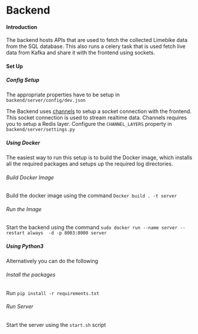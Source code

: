 # Backend

#### Introduction

The backend hosts APIs that are used to fetch the collected Limebike data from the SQL database.
This also runs a celery task that is used fetch live data from Kafka and share it with the frontend using sockets.

#### Set Up

##### Config Setup
The appropriate properties have to be setup in `backend/server/config/dev.json`

The Backend uses [channels](https://channels.readthedocs.io/en/latest/) to setup a socket connection with the frontend. This socket connection is used to stream realtime data.
Channels requires you to setup a Redis layer. Configure the `CHANNEL_LAYERS` property in `backend/server/settings.py`

##### Using Docker

The easiest way to run this setup is to build the Docker image, which installs all the required packages and setups up the required log directories.

###### Build Docker Image
Build the docker image using the command
`Docker build . -t server`

###### Run the Image
Start the backend using the command `sudo docker run --name server --restart always  -d -p 8003:8000 server`

##### Using Python3

Alternatively you can do the following

###### Install the packages
Run `pip install -r requirements.txt`

###### Run Server
Start the server using the `start.sh` script
